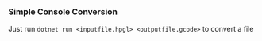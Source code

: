 ### Simple Console Conversion

Just run
`dotnet run <inputfile.hpgl> <outputfile.gcode>`
to convert a file
